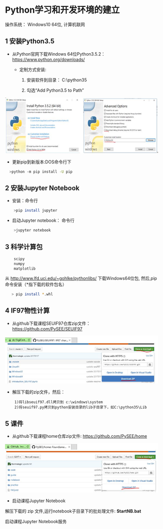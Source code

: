 # Python学习和开发环境的建立

操作系统： Windows10  64位, 计算机联网
 
## 1 安装Python3.5
    
* 从Python官网下载Windows 64位Python3.5.2：  https://www.python.org/downloads/

  * 定制方式安装: 
      
      1) 安装软件到目录： C:\python35
            
      2) 勾选“Add Python3.5 to Path” 

![Python352](./guide/img/python352.jpg)
   
* 更新pip到新版本:DOS命令行下
```bash
  >python -m pip install -U pip
```

## 2 安装Jupyter Notebook

* 安装：命令行

```bash       
    >pip install jupyter
```      

* 启动Jupyter notebook： 命令行

```bash       
    >jupyter notebook     
```
## 3 科学计算包 
   
        scipy
        numpy
        matplotlib

从  http://www.lfd.uci.edu/~gohlke/pythonlibs/ 下载Windows64位包, 然后,pip命令安装（*指下载的软件包名）

```bash       
   > pip install *.whl
```       

## 4 IF97物性计算
    
*  从github下载课程SEUIF97仓库zip文件：https://github.com/PySEE/SEUIF97 

![下载课程SEUIF97仓库zip文件](./guide/img/downloadseuif97.jpg)
   
*  解压下载的zip文件，然后：
   
        1)将libseuif97.dll拷贝到 c:\windows\system
        2)将seuif97.py拷贝到python安装目录的lib子目录下，如C:\python35\Lib

## 5 课件

* 从github下载课程home仓库zip文件: https://github.com/PySEE/home

![下载课程home仓库zip文件](./guide/img/downloadhome.jpg)

* 启动课程Jupyter Notebook

解压下载的 zip 文件,运行notebook子目录下的批处理文件: **StartNB.bat**

启动课程Jupyter Notebook服务



